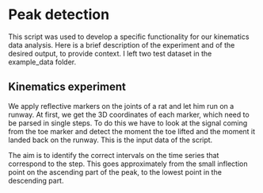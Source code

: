# Peak detection 
This script was used to develop a specific functionality for our kinematics data analysis.
Here is a brief description of the experiment and of the desired output, to provide context.
I left two test dataset in the example_data folder.
## Kinematics experiment
We apply reflective markers on the joints of a rat and let him run on a runway. At first, we get
the 3D coordinates of each marker, which need to be parsed in single steps. To do this we have to
look at the signal coming from the toe marker and detect the moment the toe
lifted and the moment it landed back on the runway. This is the input data of the
script. 

The aim is to identify the correct intervals on the time series that correspond to the step.
This goes approximately from the small inflection point on the ascending part of the peak,
to the lowest point in the descending part.